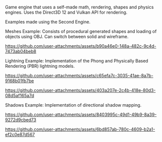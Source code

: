 Game engine that uses a self-made math, rendering, shapes and physics engines. Uses the Direct3D 12 and Vulkan API for rendering.

Examples made using the Second Engine.

Meshes Example:
Consists of procedural generated shapes and loading of objects using OBJ. Can switch between solid and wireframe.




https://github.com/user-attachments/assets/b90a46e0-148a-482c-9c4d-7473ab04beb8



Lightning Example:
Implementation of the Phong and Physically Based Rendering (PBR) lightning models.


https://github.com/user-attachments/assets/c65efa7c-3035-41ae-8a7b-9168b01fb7be



https://github.com/user-attachments/assets/403a207e-2c4b-418e-80d3-08d5af165a7d


Shadows Example:
Implementation of directional shadow mapping.


https://github.com/user-attachments/assets/8403995c-49d1-49b9-8a39-9272d9cbed73



https://github.com/user-attachments/assets/6bd857ab-780c-4609-b2a1-ef2c0e87d567

